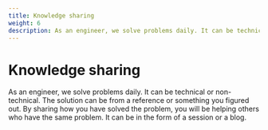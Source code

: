 ```yaml
---
title: Knowledge sharing
weight: 6
description: As an engineer, we solve problems daily. It can be technical or non-technical. The solution can be from a reference or something you figured out. By sharing how you have solved the problem, you will be helping others who have the same problem. It can be in the form of a session or a blog.
---
```


# Knowledge sharing

As an engineer, we solve problems daily. It can be technical or non-technical. The solution can be from a reference or something you figured out. By sharing how you have solved the problem, you will be helping others who have the same problem. It can be in the form of a session or a blog.
